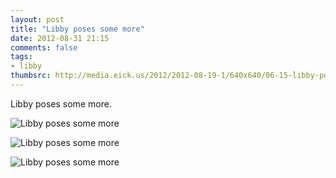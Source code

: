 ```yaml
---
layout: post
title: "Libby poses some more"
date: 2012-08-31 21:15
comments: false
tags: 
- libby
thumbsrc: http://media.eick.us/2012/2012-08-19-1/640x640/06-15-libby-poses--2012-06-15at19-23-55.jpg
---
```

Libby poses some more.

![Libby poses some more](http://media.eick.us/media/photographs/2012/2012-08-19-1/06-15-libby-poses--2012-06-15at19-23-55.jpg)


![Libby poses some more](http://media.eick.us/media/photographs/2012/2012-08-19-1/06-15-libby-poses--2012-06-15at19-23-24.jpg)


![Libby poses some more](http://media.eick.us/media/photographs/2012/2012-08-19-1/06-15-libby-poses--2012-06-15at19-20-58.jpg)

